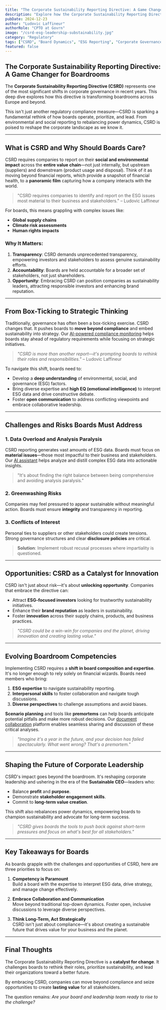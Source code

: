 ```yaml
---
title: "The Corporate Sustainability Reporting Directive: A Game Changer for Boardrooms"
description: "Explore how the Corporate Sustainability Reporting Directive (CSRD) is reshaping board dynamics, requiring boards to rethink their roles, expertise, and approach to long-term sustainability."
pubDate: 2024-12-23
author: "Ludovic Laffineur"
authorRole: "CPTO at Govrn"
image: "/csrd-esg-leadership-substainability.jpg"
category: "Regulatory"
tags: ["CSRD", "Board Dynamics", "ESG Reporting", "Corporate Governance", "Sustainability"]
featured: false
---
```


## The Corporate Sustainability Reporting Directive: A Game Changer for Boardrooms  

The **Corporate Sustainability Reporting Directive (CSRD)** represents one of the most significant shifts in corporate governance in recent years. This deep dive explores how this directive is transforming boardrooms across Europe and beyond.

This isn't just another regulatory compliance measure—CSRD is sparking a fundamental rethink of how boards operate, prioritize, and lead. From environmental and social reporting to rebalancing power dynamics, CSRD is poised to reshape the corporate landscape as we know it.

---

## What is CSRD and Why Should Boards Care?  

CSRD requires companies to report on their **social and environmental impact** across the **entire value chain**—not just internally, but upstream (suppliers) and downstream (product usage and disposal). Think of it as moving beyond financial reports, which provide a snapshot of financial health, to a **panoramic film** capturing how a company interacts with the world.  

> "CSRD requires companies to identify and report on the ESG issues most material to their business and stakeholders." – Ludovic Laffineur  

For boards, this means grappling with complex issues like:  
- **Global supply chains**  
- **Climate risk assessments**  
- **Human rights impacts**  

### Why It Matters:  
1. **Transparency**: CSRD demands unprecedented transparency, empowering investors and stakeholders to assess genuine sustainability efforts.  
2. **Accountability**: Boards are held accountable for a broader set of stakeholders, not just shareholders.  
3. **Opportunity**: Embracing CSRD can position companies as sustainability leaders, attracting responsible investors and enhancing brand reputation.  

---

## From Box-Ticking to Strategic Thinking  

Traditionally, governance has often been a box-ticking exercise. CSRD changes that. It pushes boards to **move beyond compliance** and embed sustainability into strategy. Our [AI-powered compliance monitoring](/features/ai-board-compliance-monitoring) helps boards stay ahead of regulatory requirements while focusing on strategic initiatives.

> *"CSRD is more than another report—it's prompting boards to rethink their roles and responsibilities."* – Ludovic Laffineur  

To navigate this shift, boards need to:  
- Develop a **deep understanding** of environmental, social, and governance (ESG) factors.  
- Bring diverse expertise and **high EQ (emotional intelligence)** to interpret ESG data and drive constructive debate.  
- Foster **open communication** to address conflicting viewpoints and embrace collaborative leadership.  

---

## Challenges and Risks Boards Must Address  

### 1. **Data Overload and Analysis Paralysis**  
CSRD reporting generates vast amounts of ESG data. Boards must focus on **material issues**—those most impactful to their business and stakeholders. Our [AI assistant](/features/ai-assistant) helps analyze and distill complex ESG data into actionable insights.

> "It's about finding the right balance between being comprehensive and avoiding analysis paralysis."  

### 2. **Greenwashing Risks**  
Companies may feel pressured to appear sustainable without meaningful action. Boards must ensure **integrity** and transparency in reporting.  

### 3. **Conflicts of Interest**  
Personal ties to suppliers or other stakeholders could create tensions. Strong governance structures and clear **disclosure policies** are critical.  

> **Solution**: Implement robust recusal processes where impartiality is questioned.  

---

## Opportunities: CSRD as a Catalyst for Innovation  

CSRD isn't just about risk—it's about **unlocking opportunity**. Companies that embrace the directive can:  
- Attract **ESG-focused investors** looking for trustworthy sustainability initiatives.  
- Enhance their **brand reputation** as leaders in sustainability.  
- Foster **innovation** across their supply chains, products, and business practices.  

> *"CSRD could be a win-win for companies and the planet, driving innovation and creating lasting value."*  

---

## Evolving Boardroom Competencies  

Implementing CSRD requires a **shift in board composition and expertise**. It's no longer enough to rely solely on financial wizards. Boards need members who bring:  
1. **ESG expertise** to navigate sustainability reporting.  
2. **Interpersonal skills** to foster collaboration and navigate tough discussions.  
3. **Diverse perspectives** to challenge assumptions and avoid biases.  

**Scenario planning** and tools like **premortems** can help boards anticipate potential pitfalls and make more robust decisions. Our [document collaboration](/features/document-collaboration) platform enables seamless sharing and discussion of these critical analyses.

> *"Imagine it's a year in the future, and your decision has failed spectacularly. What went wrong? That's a premortem."*  

---

## Shaping the Future of Corporate Leadership  

CSRD's impact goes beyond the boardroom. It's reshaping corporate leadership and ushering in the era of the **Sustainable CEO**—leaders who:  
- Balance **profit** and **purpose**.  
- Demonstrate **stakeholder engagement skills**.  
- Commit to **long-term value creation**.  

This shift also rebalances power dynamics, empowering boards to champion sustainability and advocate for long-term success.  

> *"CSRD gives boards the tools to push back against short-term pressures and focus on what's best for all stakeholders."*  

---

## Key Takeaways for Boards  

As boards grapple with the challenges and opportunities of CSRD, here are three priorities to focus on:  

1. **Competency is Paramount**  
   Build a board with the expertise to interpret ESG data, drive strategy, and manage change effectively.  

2. **Embrace Collaboration and Communication**  
   Move beyond traditional top-down dynamics. Foster open, inclusive discussions to leverage diverse perspectives.  

3. **Think Long-Term, Act Strategically**  
   CSRD isn't just about compliance—it's about creating a sustainable future that drives value for your business and the planet.  

---

## Final Thoughts  

The Corporate Sustainability Reporting Directive is a **catalyst for change**. It challenges boards to rethink their roles, prioritize sustainability, and lead their organizations toward a better future.  

By embracing CSRD, companies can move beyond compliance and seize opportunities to create **lasting value** for all stakeholders.  

The question remains: *Are your board and leadership team ready to rise to the challenge?*  
